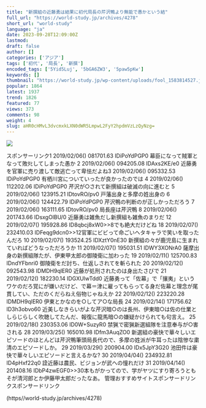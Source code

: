 ```yaml
---
title: "新撰組の近藤勇は結果に初代局長の芹沢鴨より無能で愚かという結"
full_url: "https://world-study.jp/archives/4278"
short_url: "world-study"
language: "ja"
date: 2023-09-28T12:09:00Z
lastmod: 
draft: false
author: []
categories: ['アジア']
tags: ['初代', '局長', '新撰']
encoded_tags: ['5Yid5Luj', '5bGA6ZW3', '5paw5pKw']
keywords: []
thumbnail: "https://world-study.jp/wp-content/uploads/fool_1583814527.jpg"
popular: 1864
latest: 1937
trend: 1826
featured: 77
views: 373
comments: 98
weight: 4
slug: aHR0cHMvL3dvcmxkLXN0dWR5LmpwL2FyY2hpdmVzLzQyNzg=
---
```


![](https://world-study.jp/wp-content/uploads/fool_1583814527.jpg)

スポンサーリンク1 2019/02/06() 081701.63 IDiPoYdPGP0 幕臣になって賊軍となって敗ﾀﾋしてしまった愚か 2 2019/02/06() 094205.08 IDAxs2KE/e0 近藤勇を官軍に売り渡して敵逃亡って卑怯だよね3 2019/02/06() 095332.53 IDiPoYdPGP0 有栖川宮についていったが良かったのでは 4 2019/02/06() 112202.06 IDiPoYdPGP0 芹沢が○されて新撰組は破滅の向に進むと 5 2019/02/06() 123915.21 IDtovRO/pv0 戸藩出身と多摩の姓出身の 6 2019/02/06() 124422.79 IDiPoYdPGP0 芹沢鴨の判断のが正しかっただろう 7 2019/02/06() 163111.65 IDtovRO/pv0 局長座は芹沢鴨 8 2019/02/06() 201743.66 IDsxgOlBU/0 近藤勇は雑魚だし新撰組も雑魚のまりだ 12 2019/02/07() 195928.86 ID8qbcj8xW0>>8でも絶大だけどね 18 2019/02/07() 232410.03 IDFeqg9dcn0>>12官軍にビビって命ごいヘタキャラで笑いを取ったんだろ 10 2019/02/07() 193524.25 IDXztY0nE30 新撰組の々が鹿児島に生まれていればどうなっただろうか 11 2019/02/07() 195031.51 IDWY3XONrA0 薩摩出身の新撰組隊たが、伊東甲太郎の御陵衛に加わった 19 2019/02/11() 125700.83 IDndYFbnri0 御陵衛をだ討ち、仕返しされてを斬られた 20 2019/02/12() 092543.98 IDMDH9qlER0 近藤が処刑されたのは身出たさびで 21 2019/02/12() 182230.14 IDGXUlwTdd0 近藤勇って「佐幕」で「攘夷」というワケのだろ覚にが嫌いだけど、で幕＝津に雇ってもらってる身だ佐幕と理念が尾貫してい、ただのくだらねえ俗物じゃねえか 22 2019/02/12() 223220.28 IDMDH9qlER0 伊東とかなのを○してア○な局長 24 2019/02/14() 171756.62 ID3h3obvo60 近美しなきらいがよな芹沢暗○のは長州、伊東暗○は佐の仕業としらじらしく吹聴してたんだ、報復に龍馬暗○の嫌疑かけられても句言え。 25 2019/02/18() 230353.06 ID0W+SuzyR0 禁猟で密猟新選組隊を注意奉与が○害される 28 2019/03/25() 165010.98 IDfm3AuqZO0 新選組の豪快で華々しいエピソードのほとんどは芹沢鴨筆頭局長代ので、多摩の姓派が牛耳ったは陰惨な粛清のエピソードしか。 29 2019/03/29() 200904.00 IDx5JpY3G20 池田件は豪快で華々しいエピソードと言えるかな? 30 2019/04/04() 234932.81 ID4pHxf22q0 詮近藤は農民、ビジョンが武への憧れだけ 31 2019/04/14() 201408.16 IDbP4zwEGF0>>30本もがかってので、学がヤツにすり寄ろうともそが清河郎とか伊藤甲太郎だったなあ。 管理おすすめサイトスポンサードリンクスポンサードリンク

(https//world-study.jp/archives/4278)
